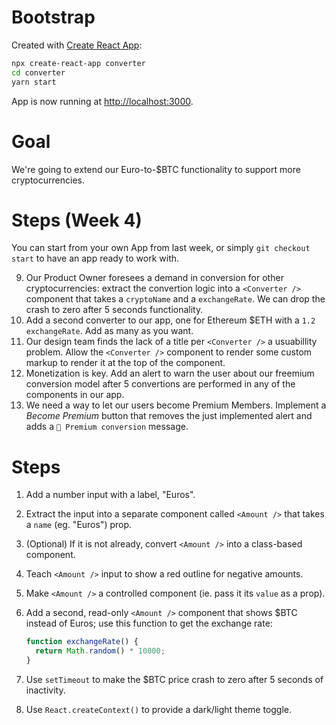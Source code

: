 # Bootstrap

Created with [Create React App](https://github.com/facebook/create-react-app):

```sh
npx create-react-app converter
cd converter
yarn start
```

App is now running at [http://localhost:3000](http://localhost:3000).

# Goal

We're going to extend our Euro-to-\$BTC functionality to support more cryptocurrencies.

# Steps (Week 4)

You can start from your own App from last week, or simply `git checkout start` to have an app ready to work with.

9. Our Product Owner foresees a demand in conversion for other cryptocurrencies: extract the convertion logic into a `<Converter />` component that takes a `cryptoName` and a `exchangeRate`. We can drop the crash to zero after 5 seconds functionality.
10. Add a second converter to our app, one for Ethereum \$ETH with a `1.2` `exchangeRate`. Add as many as you want.
11. Our design team finds the lack of a title per `<Converter />` a usuabillity problem. Allow the `<Converter />` component to render some custom markup to render it at the top of the component.
12. Monetization is key. Add an alert to warn the user about our freemium conversion model after 5 convertions are performed in any of the <Converter /> components in our app.
13. We need a way to let our users become Premium Members. Implement a _Become Premium_ button that removes the just implemented alert and adds a `💎 Premium conversion` message.

# Steps

1. Add a number input with a label, "Euros".
2. Extract the input into a separate component called `<Amount />` that takes a `name` (eg. "Euros") prop.
3. (Optional) If it is not already, convert `<Amount />` into a class-based component.
4. Teach `<Amount />` input to show a red outline for negative amounts.
5. Make `<Amount />` a controlled component (ie. pass it its `value` as a prop).
6. Add a second, read-only `<Amount />` component that shows \$BTC instead of Euros; use this function to get the exchange rate:

   ```javascript
   function exchangeRate() {
     return Math.random() * 10000;
   }
   ```

7. Use `setTimeout` to make the \$BTC price crash to zero after 5 seconds of inactivity.
8. Use `React.createContext()` to provide a dark/light theme toggle.
